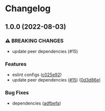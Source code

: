 # Changelog

## 1.0.0 (2022-08-03)


### ⚠ BREAKING CHANGES

* update peer dependencies (#15)

### Features

* eslint configs ([c025e92](https://github.com/PlaidypusDev/eslint-config/commit/c025e9258f3f4ef96e4447e9c36009077e772f0c))
* update peer dependencies ([#15](https://github.com/PlaidypusDev/eslint-config/issues/15)) ([0d3d86e](https://github.com/PlaidypusDev/eslint-config/commit/0d3d86e329a603633093d4b3701a892b715c109d))


### Bug Fixes

* dependencies ([adfbefa](https://github.com/PlaidypusDev/eslint-config/commit/adfbefa6d04714d047c31238c939ad06e3ce99f8))
